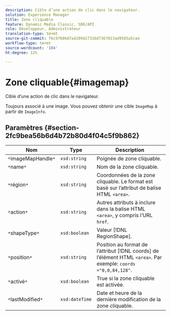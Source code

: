 ```yaml
---
description: Cible d’une action de clic dans le navigateur.
solution: Experience Manager
title: Zone cliquable
feature: Dynamic Media Classic, SDK/API
role: Développeur, Administrateur
translation-type: tm+mt
source-git-commit: f6c97606d7a4209427316d7367013ad9585a5cae
workflow-type: tm+mt
source-wordcount: '104'
ht-degree: 12%

---
```



# Zone cliquable{#imagemap}

Cible d’une action de clic dans le navigateur.

Toujours associé à une image. Vous pouvez obtenir une cible `ImageMap` à partir de `ImageInfo`.

## Paramètres {#section-2fc9bea56b6d4b72b80d4f04c5f9b862}

| Nom | Type | Description |
|---|---|---|
| `*`imageMapHandle`*` | `xsd:string` | Poignée de zone cliquable. |
| `*`name`*` | `xsd:string` | Nom de la zone cliquable. |
| `*`région`*` | `xsd:string` | Coordonnées de la zone cliquable. Le format est basé sur l’attribut de balise HTML `<area>`. |
| `*`action`*` | `xsd:string` | Autres attributs à inclure dans la balise HTML `<area>`, y compris l’URL `href`. |
| `*`shapeType`*` | `xsd:boolean` | Valeur [!DNL RegionShape]. |
| `*`position`*` | `xsd:string` | Position au format de l’attribut [!DNL coords] de l’élément HTML `<area>`. Par exemple: `coords ="0,0,84,128"`. |
| `*`activé`*` | `xsd:boolean` | True si la zone cliquable est activée. |
| `*`lastModified`*` | `xsd:dateTime` | Date et heure de la dernière modification de la zone cliquable. |

